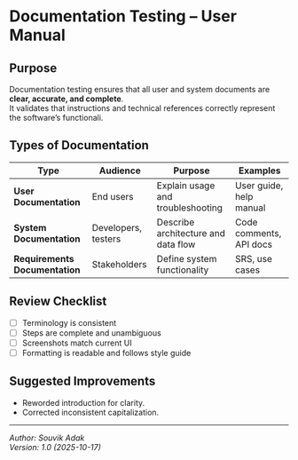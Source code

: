 # Documentation Testing – User Manual

## Purpose
Documentation testing ensures that all user and system documents are **clear, accurate, and complete**.  
It validates that instructions and technical references correctly represent the software’s functionali.

## Types of Documentation
| Type | Audience | Purpose | Examples |
|------|-----------|----------|-----------|
| **User Documentation** | End users | Explain usage and troubleshooting | User guide, help manual |
| **System Documentation** | Developers, testers | Describe architecture and data flow | Code comments, API docs |
| **Requirements Documentation** | Stakeholders | Define system functionality | SRS, use cases |

## Review Checklist
- [ ] Terminology is consistent  
- [ ] Steps are complete and unambiguous  
- [ ] Screenshots match current UI  
- [ ] Formatting is readable and follows style guide  

## Suggested Improvements
- Reworded introduction for clarity.
- Corrected inconsistent capitalization.


---

*Author: Souvik Adak*  
*Version: 1.0 (2025-10-17)*

